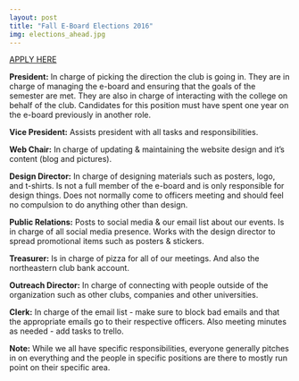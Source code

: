 ```yaml
---
layout: post
title: "Fall E-Board Elections 2016"
img: elections_ahead.jpg
---
```


[APPLY HERE](https://docs.google.com/a/husky.neu.edu/forms/d/1xUrp-8nGidPBhECy2GPgNtSTUNAxE61RKanbBwTbSbk/viewform)

**President:** In charge of picking the direction the club is going in. They are in charge of managing the e-board and ensuring that the goals of the semester are met. They are also in charge of interacting with the college on behalf of the club. Candidates for this position must have spent one year on the e-board previously in another role.

**Vice President:** Assists president with all tasks and responsibilities.

**Web Chair:** In charge of updating & maintaining the website design and it’s content (blog and pictures).

**Design Director:** In charge of designing materials such as posters, logo, and t-shirts. Is not a full member of the e-board and is only responsible for design things. Does not normally come to officers meeting and should feel no compulsion to do anything other than design.

**Public Relations:** Posts to social media & our email list about our events. Is in charge of all social media presence. Works with the design director to spread promotional items such as posters & stickers.

**Treasurer:** Is in charge of pizza for all of our meetings. And also the northeastern club bank account.

**Outreach Director:** In charge of connecting with people outside of the organization such as other clubs, companies and other universities.

**Clerk:** In charge of the email list - make sure to block bad emails and that the appropriate emails go to their respective officers. Also meeting minutes as needed - add tasks to trello.


**Note:** While we all have specific responsibilities, everyone generally pitches in on everything and the people in specific positions are there to mostly run point on their specific area.
